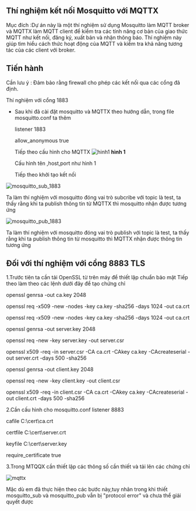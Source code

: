 ## Thí nghiệm kết nối Mosquitto với MQTTX
Mục đích :Dự án này là một thí nghiệm sử dụng Mosquitto làm MQTT broker và MQTTX làm MQTT client để kiểm tra các tính năng cơ bản của giao thức MQTT như kết nối, đăng ký, xuất bản và nhận thông báo. Thí nghiệm này giúp tìm hiểu cách thức hoạt động của MQTT và kiểm tra khả năng tương tác của các client với broker.
## Tiến hành
Cần lưu ý : Đảm bảo rằng firewall cho phép các kết nối qua các cổng đã định.

Thí nghiệm với cổng 1883
 - Sau khi đã cài đặt mosquitto và MQTTX theo hướng dẫn, trong file mosquitto.conf ta thêm
   
   listener 1883
   
   allow_anonymous true

   Tiếp theo cấu hình cho MQTTX
   ![hinh1](https://github.com/user-attachments/assets/fe5237fa-a82d-4af3-8706-60a07cabb89b) **hình 1**

   Cấu hình tên ,host,port như hình 1
   
   Tiếp theo khởi tạo kết nối
   
![mosquitto_sub_1883](https://github.com/user-attachments/assets/34b83fe3-67fc-49f6-8f4c-00df055870e5)

Ta làm thí nghiệm với mosquitto đóng vai trò subcribe với topic là test, ta thấy rằng khi ta publish thông tin từ MQTTX thì mosquitto nhận được tương ứng

![mosquitto_pub_1883](https://github.com/user-attachments/assets/75cce35a-f527-4449-90f0-49780358d5f3)

Ta làm thí nghiệm với mosquitto đóng vai trò publish với topic là test, ta thấy rằng khi ta publish thông tin từ mosquitto thì MQTTX nhận được thông tin tương ứng

## Đối với thí nghiệm với cổng 8883 TLS
1.Trước tiên ta cần tải OpenSSL từ trên máy để thiết lập chuẩn bảo mật 
Tiếp theo làm theo các lệnh dưới đây để tạo chứng chỉ 

openssl genrsa -out ca.key 2048

openssl req -x509 -new -nodes -key ca.key -sha256 -days 1024 -out ca.crt

openssl req -x509 -new -nodes -key ca.key -sha256 -days 1024 -out ca.crt

openssl genrsa -out server.key 2048

openssl req -new -key server.key -out server.csr

openssl x509 -req -in server.csr -CA ca.crt -CAkey ca.key -CAcreateserial -out server.crt -days 500 -sha256

openssl genrsa -out client.key 2048

openssl req -new -key client.key -out client.csr

openssl x509 -req -in client.csr -CA ca.crt -CAkey ca.key -CAcreateserial -out client.crt -days 500 -sha256

2.Cần cấu hình cho mosquitto.conf
listener 8883

cafile C:\cert\ca.crt

certfile C:\cert\server.crt

keyfile C:\cert\server.key

require_certificate true

3.Trong MTQQX cần thiết lập các thông số cần thiết và tải lên các chứng chỉ 

![mqttx](https://github.com/user-attachments/assets/a125983b-75d2-44b0-a13f-38ef9fa4e182)

Mặc dù em đã thực hiện theo các bước này,tuy nhân trong khi thiết mosquitto_sub và mosquitto_pub vẫn bị "protocol error" và chưa thể giải quyết được
